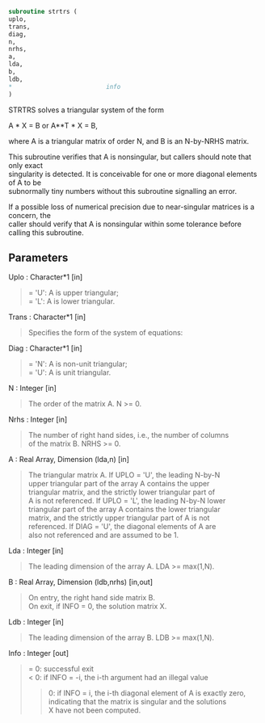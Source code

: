 ```fortran  
subroutine strtrs (  
uplo,  
trans,  
diag,  
n,  
nrhs,  
a,  
lda,  
b,  
ldb,  
*                          info  
)  
```  
  
STRTRS solves a triangular system of the form  
  
A * X = B  or  A**T * X = B,  
  
where A is a triangular matrix of order N, and B is an N-by-NRHS matrix.  
  
This subroutine verifies that A is nonsingular, but callers should note that only exact  
singularity is detected. It is conceivable for one or more diagonal elements of A to be  
subnormally tiny numbers without this subroutine signalling an error.  
  
If a possible loss of numerical precision due to near-singular matrices is a concern, the  
caller should verify that A is nonsingular within some tolerance before calling this subroutine.  
  
## Parameters  
Uplo : Character*1 [in]  
> = 'U':  A is upper triangular;  
> = 'L':  A is lower triangular.  
  
Trans : Character*1 [in]  
> Specifies the form of the system of equations:  
  
Diag : Character*1 [in]  
> = 'N':  A is non-unit triangular;  
> = 'U':  A is unit triangular.  
  
N : Integer [in]  
> The order of the matrix A.  N >= 0.  
  
Nrhs : Integer [in]  
> The number of right hand sides, i.e., the number of columns  
> of the matrix B.  NRHS >= 0.  
  
A : Real Array, Dimension (lda,n) [in]  
> The triangular matrix A.  If UPLO = 'U', the leading N-by-N  
> upper triangular part of the array A contains the upper  
> triangular matrix, and the strictly lower triangular part of  
> A is not referenced.  If UPLO = 'L', the leading N-by-N lower  
> triangular part of the array A contains the lower triangular  
> matrix, and the strictly upper triangular part of A is not  
> referenced.  If DIAG = 'U', the diagonal elements of A are  
> also not referenced and are assumed to be 1.  
  
Lda : Integer [in]  
> The leading dimension of the array A.  LDA >= max(1,N).  
  
B : Real Array, Dimension (ldb,nrhs) [in,out]  
> On entry, the right hand side matrix B.  
> On exit, if INFO = 0, the solution matrix X.  
  
Ldb : Integer [in]  
> The leading dimension of the array B.  LDB >= max(1,N).  
  
Info : Integer [out]  
> = 0:  successful exit  
> < 0: if INFO = -i, the i-th argument had an illegal value  
> > 0:  if INFO = i, the i-th diagonal element of A is exactly zero,  
> indicating that the matrix is singular and the solutions  
> X have not been computed.  
  
